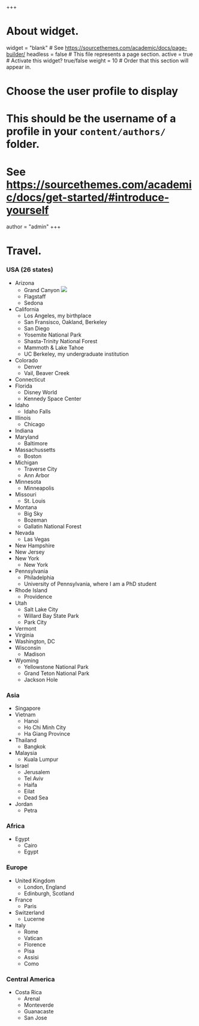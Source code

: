 +++
# About widget.
widget = "blank"  # See https://sourcethemes.com/academic/docs/page-builder/
headless = false  # This file represents a page section.
active = true  # Activate this widget? true/false
weight = 10  # Order that this section will appear in.

# Choose the user profile to display
# This should be the username of a profile in your `content/authors/` folder.
# See https://sourcethemes.com/academic/docs/get-started/#introduce-yourself
author = "admin"
+++

# Travel.

### USA (26 states)

* Arizona
    - Grand Canyon
    ![](/img/travel/USA/GrandCanyon1.HEIC)
    - Flagstaff
    - Sedona
* California
    - Los Angeles, my birthplace
    - San Fransisco, Oakland, Berkeley
    - San Diego
    - Yosemite National Park
    - Shasta-Trinity National Forest
    - Mammoth & Lake Tahoe
    - UC Berkeley, my undergraduate institution
* Colorado
    - Denver
    - Vail, Beaver Creek
* Connecticut
* Florida
    - Disney World
    - Kennedy Space Center
* Idaho
    - Idaho Falls
* Illinois
    - Chicago
* Indiana
* Maryland
    - Baltimore
* Massachussetts
    - Boston
* Michigan
    - Traverse City
    - Ann Arbor
* Minnesota
    - Minneapolis
* Missouri
    - St. Louis
* Montana
    - Big Sky
    - Bozeman
    - Gallatin National Forest
* Nevada
    - Las Vegas
* New Hampshire
* New Jersey
* New York
    - New York
* Pennsylvania
   - Philadelphia
   - University of Pennsylvania, where I am a PhD student
* Rhode Island
    - Providence
* Utah
    - Salt Lake City
    - Willard Bay State Park
    - Park City
* Vermont
* Virginia
* Washington, DC
* Wisconsin
    - Madison
* Wyoming
    - Yellowstone National Park
    - Grand Teton National Park
    - Jackson Hole
    
### Asia

* Singapore
* Vietnam
    - Hanoi
    - Ho Chi Minh City
    - Ha Giang Province
* Thailand
    - Bangkok
* Malaysia
    - Kuala Lumpur
* Israel
    - Jerusalem
    - Tel Aviv
    - Haifa
    - Eilat
    - Dead Sea
* Jordan
    - Petra

### Africa

* Egypt
    - Cairo
    - Egypt

### Europe

* United Kingdom
    - London, England
    - Edinburgh, Scotland
* France
    - Paris
* Switzerland
    - Lucerne
* Italy
    - Rome
    - Vatican
    - Florence
    - Pisa
    - Assisi
    - Como

### Central America

* Costa Rica
    - Arenal
    - Monteverde
    - Guanacaste
    - San Jose





